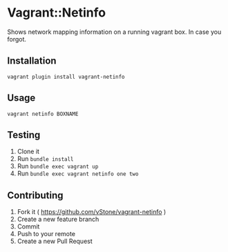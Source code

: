 # Vagrant::Netinfo

Shows network mapping information on a running vagrant box. In case you forgot.

## Installation

    vagrant plugin install vagrant-netinfo

## Usage

    vagrant netinfo BOXNAME

## Testing

1. Clone it
2. Run `bundle install`
3. Run `bundle exec vagrant up`
4. Run `bundle exec vagrant netinfo one two`

## Contributing

1. Fork it ( https://github.com/vStone/vagrant-netinfo )
2. Create a new feature branch
3. Commit
4. Push to your remote
5. Create a new Pull Request
